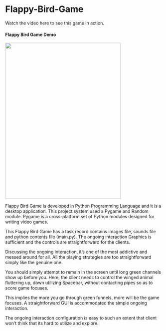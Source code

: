 # Flappy-Bird-Game

Watch the video here to see this game in action.


#### Flappy Bird Game Demo

<img src="https://github.com/krishnapalS/Flappy-Bird-Game/blob/main/FlappyBird%20VideoDemo.gif" width="370" height="500">


Flappy Bird Game is developed in Python Programming Language and it is a desktop application. This project system used a Pygame and Random module. Pygame is a cross-platform set of Python modules designed for writing video games.

This Flappy Bird Game has a task record contains images file, sounds file and python contents file (main.py). The ongoing interaction Graphics is sufficient and the controls are straightforward for the clients.

Discussing the ongoing interaction, it’s one of the most addictive and messed around for all. All the playing strategies are too straightforward simply like the genuine one.

You should simply attempt to remain in the screen until long green channels show up before you. Here, the client needs to control the winged animal fluttering up, down utilizing Spacebar, without contacting pipes so as to score game focuses.

This implies the more you go through green funnels, more will be the game focuses. A straightforward GUI is accommodated the simple ongoing interaction.

The ongoing interaction configuration is easy to such an extent that client won’t think that its hard to utilize and explore.

